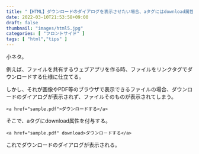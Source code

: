 ```yaml
---
title: "【HTML】ダウンロードのダイアログを表示させたい場合、aタグにはdownload属性を付与する"
date: 2022-03-10T21:53:58+09:00
draft: false
thumbnail: "images/html5.jpg"
categories: [ "フロントサイド" ]
tags: [ "html","tips" ]
---
```


小ネタ。

例えば、ファイルを共有するウェブアプリを作る時、ファイルをリンクタグでダウンロードする仕様に仕立てる。

しかし、それが画像やPDF等のブラウザで表示できるファイルの場合、ダウンロードのダイアログが表示されず、ファイルそのものが表示されてしまう。

    <a href="sample.pdf">ダウンロードする</a>

そこで、aタグにdownload属性を付与する。

    <a href="sample.pdf" download>ダウンロードする</a>

これでダウンロードのダイアログが表示される。

